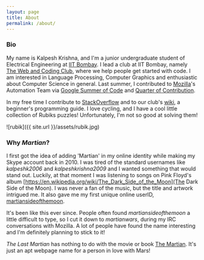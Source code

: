 ```yaml
---
layout: page
title: About
permalink: /about/
---
```

### Bio

My name is Kalpesh Krishna, and I'm a junior undergraduate student of Electrical Engineering at [IIT Bombay](http://iitb.ac.in). I lead a club at IIT Bombay, namely [The Web and Coding Club](https://www.facebook.com/wncc.iitb/), where we help people get started with code. I am interested in Language Processing, Computer Graphics and enthusiastic about Computer Science in general. Last summer, I contributed to [Mozilla](https://en.wikipedia.org/wiki/Mozilla)'s Automation Team via [Google Summer of Code](https://summerofcode.withgoogle.com/) and [Quarter of Contribution](https://wiki.mozilla.org/Auto-tools/New_Contributor/Quarter_of_Contribution).

In my free time I contribute to [StackOverflow](http://stackoverflow.com/users/5080995/martianwars) and to our club's [wiki](http://wncc-iitb.org/wiki), a beginner's programming guide. I love cycling, and I have a cool little collection of Rubiks puzzles! Unfortunately, I'm not so good at solving them!

![rubik]({{ site.url }}/assets/rubik.jpg)

### Why *Martian*?

I first got the idea of adding 'Martian' in my online identity while making my Skype account back in 2010. I was tired of the standard usernames like *kalpeshk2006* and *kalpeshkrishna2009* and I wanted something that would stand out. Luckily, at that moment I was listening to songs on Pink Floyd's album [https://en.wikipedia.org/wiki/The_Dark_Side_of_the_Moon](The Dark Side of the Moon). I was never a fan of the music, but the title and artwork intrigued me. It also gave me my first unique online userID, [martiansideofthemoon](https://github.com/martiansideofthemoon).

It's been like this ever since. People often found *martiansideofthemoon* a little difficult to type, so I cut it down to *martianwars*, during my IRC conversations with Mozilla. A lot of people have found the name interesting and I'm definitely planning to stick to it!

*The Last Martian* has nothing to do with the movie or book [The Martian](https://en.wikipedia.org/wiki/The_Martian_(film)). It's just an apt webpage name for a person in love with Mars!